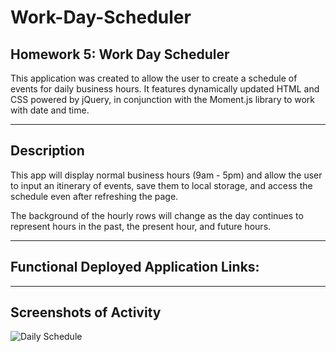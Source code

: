 # Work-Day-Scheduler
Homework 5: Work Day Scheduler
-----
This application was created to allow the user to create a schedule of events for daily business hours. It features dynamically updated HTML and CSS powered by jQuery, in conjunction with the Moment.js library to work with date and time.

-----
## Description

This app will display normal business hours (9am - 5pm) and allow the user to input an itinerary of events, save them to local storage, and access the schedule even after refreshing the page. 

The background of the hourly rows will change as the day continues to represent hours in the past, the present hour, and future hours.

-----
## Functional Deployed Application Links:



-----
## Screenshots of Activity


![Daily Schedule](test.png)


